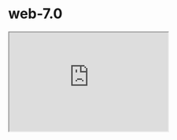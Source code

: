 # web-7.0
<iframe src="http://webchat.freenode.net?channels=xaxadmin&uio=MTY9bnVsbAe6" width="323" height="200"></iframe>
